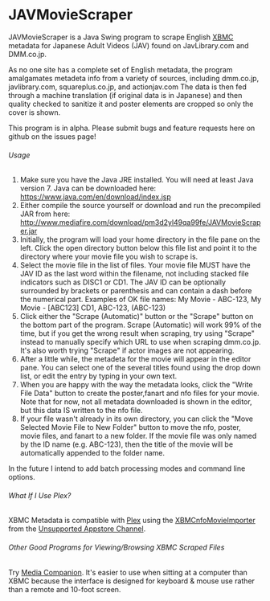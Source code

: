 JAVMovieScraper
===============

JAVMovieScraper is a Java Swing program to scrape English [XBMC](http://xbmc.org/) metadata for Japanese Adult Videos (JAV) found on JavLibrary.com and DMM.co.jp.

As no one site has a complete set of English metadata, the program amalgamates metadeta info from a variety of sources, including dmm.co.jp, javlibrary.com, squareplus.co.jp, and actionjav.com
The data is then fed through a machine translation (if original data is in Japanese) and then quality checked to sanitize it and poster elements are cropped so only the cover is shown.



This program is in alpha. Please submit bugs and feature requests here on github on the issues page!

###### Usage

1. Make sure you have the Java JRE installed. You will need at least Java version 7. Java can be downloaded here: https://www.java.com/en/download/index.jsp
2. Either compile the source yourself or download and run the precompiled JAR from here: http://www.mediafire.com/download/pm3d2yl49qa99fe/JAVMovieScraper.jar
3. Initially, the program will load your home directory in the file pane on the left. Click the open directory button below this file list and point it to the directory where your movie file you wish to scrape is.
4. Select the movie file in the list of files. Your movie file MUST have the JAV ID as the last word within the filename, not including stacked file indicators such as DISC1 or CD1. The JAV ID can be optionally surrounded by brackets or parenthesis and can contain a dash before the numerical part. Examples of OK file names: My Movie - ABC-123, My Movie - [ABC123] CD1, ABC-123, (ABC-123)
5. Click either the "Scrape (Automatic)" button or the "Scrape" button on the bottom part of the program. Scrape (Automatic) will work 99% of the time, but if you get the wrong result when scraping, try using "Scrape" instead to manually specify which URL to use when scraping dmm.co.jp. It's also worth trying "Scrape" if actor images are not appearing.
6. After a little while, the metadeta for the movie will appear in the editor pane. You can select one of the several titles found using the drop down list, or edit the entry by typing in your own text.
7. When you are happy with the way the metadata looks, click the "Write File Data" button to create the poster,fanart and nfo files for your movie. Note that for now, not all metadata downloaded is shown in the editor, but this data IS written to the nfo file.
8. If your file wasn't already in its own directory, you can click the "Move Selected Movie File to New Folder" button to move the nfo, poster, movie files, and fanart to a new folder. If the movie file was only named by the ID name (e.g. ABC-123), then the title of the movie will be automatically appended to the folder name.


In the future I intend to add batch processing modes and command line options.


###### What If I Use Plex?
XBMC Metadata is compatible with [Plex](https://plex.tv/) using the [XBMCnfoMovieImporter](https://forums.plex.tv/index.php/topic/38402-metadata-agents-for-exported-xbmc-library/) from the [Unsupported Appstore Channel](https://forums.plex.tv/index.php/topic/25523-unsupported-as-in-totally-unofficial-appstore/).

###### Other Good Programs for Viewing/Browsing XBMC Scraped Files
Try [Media Companion](https://mediacompanion.codeplex.com/). It's easier to use when sitting at a computer than XBMC because the interface is designed for keyboard & mouse use rather than a remote and 10-foot screen.
